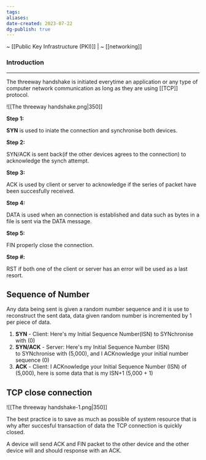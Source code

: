 ```yaml
---
tags:
aliases:
date-created: 2023-07-22
dg-publish: true
---
```

~ [[Public Key Infrastructure (PKI)]] | ~ [[networking]]
### Introduction
---
The threeway handshake is initiated everytime an application or any type of computer network communication as long as they are using [[TCP]] protocol.

![[The threeway handshake.png|350]]

**Step 1:**

**SYN** is used to iniate the connection and synchronise both devices.

**Step 2:**

SYN/ACK is sent back(if the other devices agrees to the connection) to acknowledge the synch attempt.

**Step 3:**

ACK is used by client or server to acknowledge if the series of packet have been succesfully received.

**Step 4:**

DATA is used when an connection is established and data such as bytes in a file is sent via the DATA message.

**Step 5:**

FIN properly close the connection.

**Step #:**

RST if both one of the client or server has an error will be used as a last resort.

## Sequence of Number

Any data being sent is given a random number sequence and it is use to reconstruct the sent data, data given random number is incremented by 1 per piece of data.

1.  **SYN** - Client: Here's my Initial Sequence Number(ISN) to SYNchronise with (0)
2.  **SYN/ACK** - Server: Here's my Initial Sequence Number (ISN) to SYNchronise with (5,000), and I ACKnowledge your initial number sequence (0)
3.  **ACK** - Client: I ACKnowledge your Initial Sequence Number (ISN) of (5,000), here is some data that is my ISN+1 (5,000 + 1)

## TCP close connection

![[The threeway handshake-1.png|350]]

The best practice is to save as much as possible of system resource that is why after succesful transaction of data the TCP connection is quickly closed.

A device will send ACK and FIN packet to the other device and the other device will and should response with an ACK.
